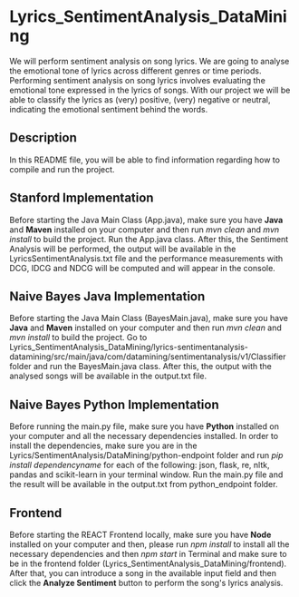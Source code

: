 # Lyrics_SentimentAnalysis_DataMining

We will perform sentiment analysis on song lyrics. We are going to analyse the emotional tone of lyrics across different genres or time periods.
Performing sentiment analysis on song lyrics involves evaluating the emotional tone expressed in the lyrics of songs. With our project we will be able to classify the lyrics as (very) positive, (very) negative or neutral, indicating the emotional sentiment behind the words.

## Description

In this README file, you will be able to find information regarding how to compile and run the project.

## Stanford Implementation

Before starting the Java Main Class (App.java), make sure you have **Java** and **Maven** installed on your computer and then run _mvn clean_ and _mvn install_ to build the project.
Run the App.java class. After this, the Sentiment Analysis will be performed, the output will be available in the LyricsSentimentAnalysis.txt file and the performance measurements with DCG, IDCG and NDCG will be computed and will appear in the console.

## Naive Bayes Java Implementation

Before starting the Java Main Class (BayesMain.java), make sure you have **Java** and **Maven** installed on your computer and then run _mvn clean_ and _mvn install_ to build the project.
Go to Lyrics_SentimentAnalysis_DataMining/lyrics-sentimentanalysis-datamining/src/main/java/com/datamining/sentimentanalysis/v1/Classifier folder and run the BayesMain.java class. After this, the output with the analysed songs will be available in the output.txt file.

## Naive Bayes Python Implementation

Before running the main.py file, make sure you have **Python** installed on your computer and all the necessary dependencies installed. In order to install the dependencies, make sure you are in the Lyrics/SentimentAnalysis/DataMining/python-endpoint folder and run _pip install dependencyname_ for each of the following: json, flask, re, nltk, pandas and scikit-learn in your terminal window. Run the main.py file and the result will be available in the output.txt from python_endpoint folder.

## Frontend

Before starting the REACT Frontend locally, make sure you have **Node** installed on your computer and then, please run _npm install_ to install all the necessary dependencies and then _npm start_ in Terminal and make sure to be in the frontend folder (Lyrics_SentimentAnalysis_DataMining/frontend). After that, you can introduce a song in the available input field and then click the **Analyze Sentiment** button to perform the song's lyrics analysis.

